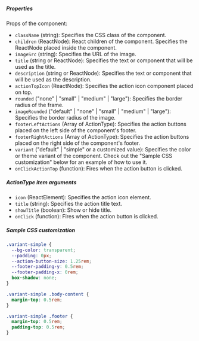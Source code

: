 ##### Properties

Props of the component:

- `className` (string): Specifies the CSS class of the component.
- `children` (ReactNode): React children of the component. Specifies the ReactNode placed inside the component.
- `imageSrc` (string): Specifies the URL of the image.
- `title` (string or ReactNode): Specifies the text or component that will be used as the title.
- `description` (string or ReactNode): Specifies the text or component that will be used as the description.
- `actionTopIcon` (ReactNode): Specifies the action icon component placed on top.
- `rounded` ("none" | "small" | "medium" | "large"): Specifies the border radius of the frame.
- `imageRounded` ("default" | "none" | "small" | "medium" | "large"): Specifies the border radius of the image.
- `footerLeftActions` (Array of ActionType): Specifies the action buttons placed on the left side of the component's footer.
- `footerRightActions` (Array of ActionType): Specifies the action buttons placed on the right side of the component's footer.
- `variant` ("default" | "simple" or a customized value): Specifies the color or theme variant of the component. Check out the "Sample CSS customization" below for an example of how to use it.
- `onClickActionTop` (function): Fires when the action button is clicked.

##### ActionType item arguments

- `icon` (ReactElement): Specifies the action icon element.
- `title` (string): Specifies the action title text.
- `showTitle` (boolean): Show or hide title.
- `onClick` (function): Fires when the action button is clicked.

##### Sample CSS customization

```css
.variant-simple {
  --bg-color: transparent;
  --padding: 0px;
  --action-button-size: 1.25rem;
  --footer-padding-y: 0.5rem;
  --footer-padding-x: 0rem;
  box-shadow: none;
}

.variant-simple .body-content {
  margin-top: 0.5rem;
}

.variant-simple .footer {
  margin-top: 0.5rem;
  padding-top: 0.5rem;
}
```
